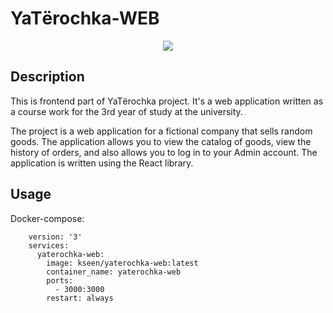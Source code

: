 # YaTёrochka-WEB
<p align="center">
  <img src="https://raw.githubusercontent.com/Kseen715/imgs/main/favicon.ico" />
</p>

## Description
This is frontend part of YaTёrochka project. It's a web application written as a course work for the 3rd year of study at the university. 

The project is a web application for a fictional company that sells random goods. The application allows you to view the catalog of goods, view the history of orders, and also allows you to log in to your Admin account. The application is written using the React library.

## Usage
Docker-compose:
```
    version: '3'
    services:
      yaterochka-web:
        image: kseen/yaterochka-web:latest
        container_name: yaterochka-web
        ports:
          - 3000:3000
        restart: always
```